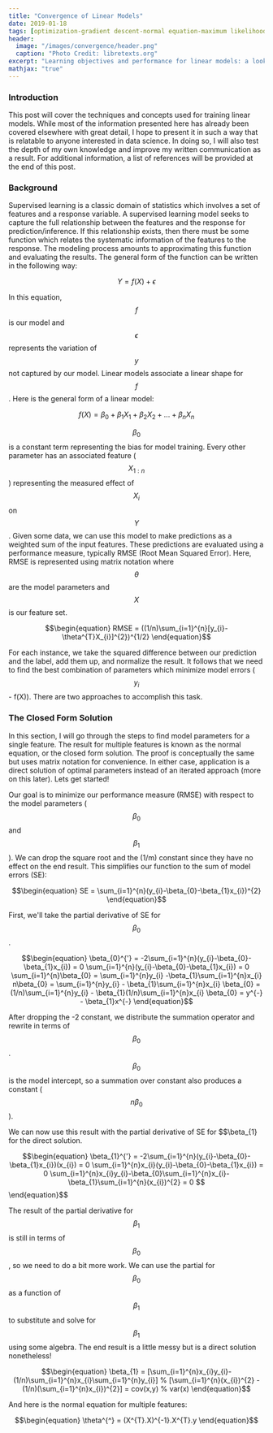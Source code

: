```yaml
---
title: "Convergence of Linear Models"
date: 2019-01-18
tags: [optimization-gradient descent-normal equation-maximum likelihood estimation-regression-classification]
header:
  image: "/images/convergence/header.png"
  caption: "Photo Credit: libretexts.org"
excerpt: "Learning objectives and performance for linear models: a look under the hood"
mathjax: "true"
---
```


### Introduction

This post will cover the techniques and concepts used for training linear models. While most of the information presented here has already been covered elsewhere with great detail, I hope to present it in such a way that is relatable to anyone interested in data science. In doing so, I will also test the depth of my own knowledge and improve my written communication as a result. For additional information, a list of references will be provided at the end of this post.

### Background

Supervised learning is a classic domain of statistics which involves a set of features and a response variable. A supervised learning model seeks to capture the full relationship between the features and the response for prediction/inference. If this relationship exists, then there must be some function which relates the systematic information of the features to the response. The modeling process amounts to approximating this function and evaluating the results. The general form of the function can be written in the following way:

$$\begin{equation}
Y = f(X) + \epsilon
\end{equation}$$

In this equation, $$f$$ is our model and $$\epsilon$$ represents the variation of $$y$$ not captured by our model. Linear models associate a linear shape for $$f$$. Here is the general form of a linear model:

$$\begin{equation}
f(X) = \beta_{0} + \beta_{1}X_{1} + \beta_{2}X_{2} +...+\beta_{n}X_{n}
\end{equation}$$

$$\beta_{0}$$ is a constant term representing the bias for model training. Every other parameter has an associated feature ($$X_{1:n}$$) representing the measured effect of $$X_{i}$$ on $$Y$$. Given some data, we can use this model to make predictions as a weighted sum of the input features. These predictions are evaluated using a performance measure, typically RMSE (Root Mean Squared Error). Here, RMSE is represented using matrix notation where $$\theta$$ are the model parameters and $$X$$ is our feature set.

$$\begin{equation}
RMSE = ((1/n)\sum_{i=1}^{n}[y_{i}-\theta^{T}X_{i}]^{2})^{1/2}
\end{equation}$$

For each instance, we take the squared difference between our prediction and the label, add them up, and normalize the result. It follows that we need to find the best combination of parameters which minimize model errors ($$y_{i}$$ - f(X)). There are two approaches to accomplish this task.

### The Closed Form Solution

In this section, I will go through the steps to find model parameters for a single feature. The result for multiple features is known as the normal equation, or the closed form solution. The proof is conceptually the same but uses matrix notation for convenience. In either case, application is a direct solution of optimal parameters instead of an iterated approach (more on this later). Lets get started!

Our goal is to minimize our performance measure (RMSE) with respect to the model parameters ($$\beta_{0}$$ and $$\beta_{1}$$). We can drop the square root and the (1/m) constant since they have no effect on the end result. This simplifies our function to the sum of model errors (SE):

$$\begin{equation}
SE = \sum_{i=1}^{n}(y_{i}-\beta_{0}-\beta_{1}x_{i})^{2}
\end{equation}$$

First, we'll take the partial derivative of SE for $$\beta_{0}$$.

$$\begin{equation}
\beta_{0}^{'} = -2\sum_{i=1}^{n}(y_{i}-\beta_{0}-\beta_{1}x_{i}) = 0
                  \sum_{i=1}^{n}(y_{i}-\beta_{0}-\beta_{1}x_{i}) = 0
                \sum_{i=1}^{n}\beta_{0} = \sum_{i=1}^{n}y_{i} -\beta_{1}\sum_{i=1}^{n}x_{i}
                  n\beta_{0} = \sum_{i=1}^{n}y_{i} - \beta_{1}\sum_{i=1}^{n}x_{i}
                  \beta_{0} = (1/n)\sum_{i=1}^{n}y_{i} - \beta_{1}(1/n)\sum_{i=1}^{n}x_{i}
                    \beta_{0} = y^{-} - \beta_{1}x^{-}
\end{equation}$$

After dropping the -2 constant, we distribute the summation operator and rewrite in terms of $$\beta_{0}$$. $$\beta_{0}$$ is the model intercept, so a summation over constant also produces a constant ($$n\beta_{0}$$).

We can now use this result with the partial derivative of SE for $$\beta_{1} for the direct solution.

$$\begin{equation}
\beta_{1}^{'} = -2\sum_{i=1}^{n}(y_{i}-\beta_{0}-\beta_{1}x_{i})(x_{i}) = 0
                \sum_{i=1}^{n}x_{i}(y_{i}-\beta_{0}-\beta_{1}x_{i}) = 0
                \sum_{i=1}^{n}x_{i}y_{i}-\beta_{0}\sum_{i=1}^{n}x_{i}-\beta_{1}\sum_{i=1}^{n}(x_{i})^{2} = 0
$$\end{equation}$$

The result of the partial derivative for $$\beta_{1}$$ is still in terms of $$\beta_{0}$$, so we need to do a bit more work. We can use the partial for $$\beta_{0}$$ as a function of $$\beta_{1}$$ to substitute and solve for $$\beta_{1}$$ using some algebra. The end result is a little messy but is a direct solution nonetheless!

$$\begin{equation}
\beta_{1} = [\sum_{i=1}^{n}x_{i}y_{i}-(1/n)\sum_{i=1}^{n}x_{i}\sum_{i=1}^{n}y_{i}] %
[\sum_{i=1}^{n}(x_{i})^{2} - (1/n)(\sum_{i=1}^{n}x_{i})^{2}]
          = cov(x,y) % var(x)
\end{equation}$$

And here is the normal equation for multiple features:

$$\begin{equation}
\theta^{^} = (X^{T}.X)^{-1}.X^{T}.y
\end{equation}$$
